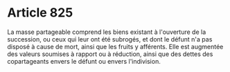 # Article 825

La masse partageable comprend les biens existant à l'ouverture de la succession, ou ceux qui leur ont été subrogés, et dont le défunt n'a pas disposé à cause de mort, ainsi que les fruits y afférents.   Elle est augmentée des valeurs soumises à rapport ou à réduction, ainsi que des dettes des copartageants envers le défunt ou envers l'indivision.